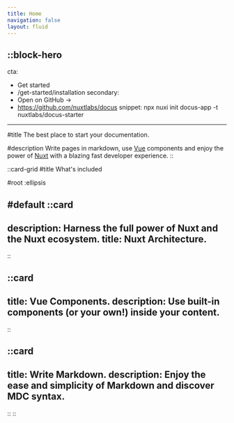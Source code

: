 ```yaml
---
title: Home
navigation: false
layout: fluid
---
```


::block-hero
---
cta:
  - Get started
  - /get-started/installation
secondary:
  - Open on GitHub →
  - https://github.com/nuxtlabs/docus
snippet: npx nuxi init docus-app -t nuxtlabs/docus-starter
---
#title
The best place to start your documentation.

#description
Write pages in markdown, use [Vue](https://vuejs.org) components and enjoy the power of [Nuxt](https://nuxtjs.org) with a blazing fast developer experience.
::

::card-grid
#title
What's included

#root
:ellipsis

#default
  ::card
  ---
  description: Harness the full power of Nuxt and the Nuxt ecosystem.
  title: Nuxt Architecture.
  ---
  ::

  ::card
  ---
  title: Vue Components.
  description: Use built-in components (or your own!) inside your content.
  ---
  ::

  ::card
  ---
  title: Write Markdown.
  description: Enjoy the ease and simplicity of Markdown and discover MDC syntax.
  ---
  ::
::
